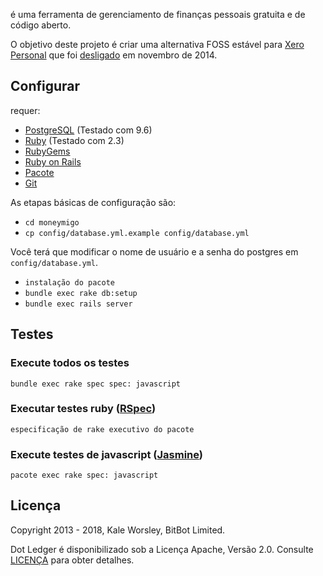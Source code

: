 é uma ferramenta de gerenciamento de finanças pessoais gratuita e de código aberto.

O objetivo deste projeto é criar uma alternativa FOSS estável para [Xero Personal](https://www.xero.com/personal/)
que foi [desligado](http://blog.xero.com/2013/08/winding-down-xero-personal-in-november-2014/) em novembro de 2014.

## Configurar

requer:

- [PostgreSQL](https://www.postgresql.org/) (Testado com 9.6)
- [Ruby](https://www.ruby-lang.org/) (Testado com 2.3)
- [RubyGems](https://rubygems.org/)
- [Ruby on Rails](http://rubyonrails.org/)
- [Pacote](https://bundler.io/)
- [Git](https://git-scm.com/)

As etapas básicas de configuração são:

- `cd moneymigo`
- `cp config/database.yml.example config/database.yml`

Você terá que modificar o nome de usuário e a senha do postgres em `config/database.yml`.

- `instalação do pacote`
- `bundle exec rake db:setup`
- `bundle exec rails server`

## Testes

### Execute todos os testes

```
bundle exec rake spec spec: javascript
```

### Executar testes ruby ​​​​([RSpec](http://rspec.info/))

```
especificação de rake executivo do pacote
```

### Execute testes de javascript ([Jasmine](http://jasmine.github.io/))

```
pacote exec rake spec: javascript
```

## Licença

Copyright 2013 - 2018, Kale Worsley, BitBot Limited.

Dot Ledger é disponibilizado sob a Licença Apache, Versão 2.0. Consulte [LICENÇA](LICENÇA) para obter detalhes.
